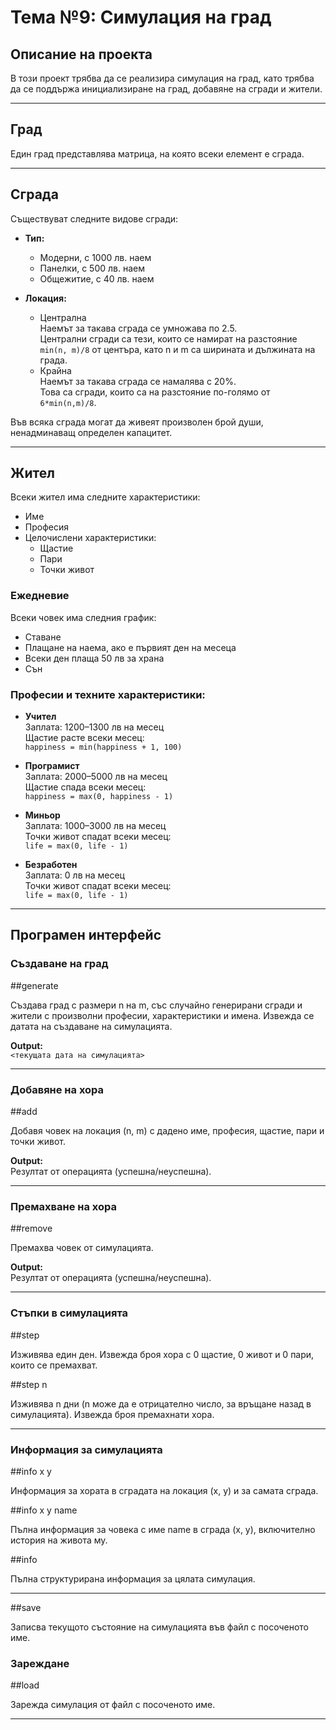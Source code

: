 # Тема №9: Симулация на град

## Описание на проекта
В този проект трябва да се реализира симулация на град, като трябва да се поддържа инициализиране на град, добавяне на сгради и жители.

---

## Град
Един град представлява матрица, на която всеки елемент е сграда.

---

## Сграда
Съществуват следните видове сгради:

- **Тип:**
  - Модерни, с 1000 лв. наем
  - Панелки, с 500 лв. наем
  - Общежитие, с 40 лв. наем

- **Локация:**
  - Централна  
    Наемът за такава сграда се умножава по 2.5.  
    Централни сгради са тези, които се намират на разстояние `min(n, m)/8` от центъра, като n и m са ширината и дължината на града.
  - Крайна  
    Наемът за такава сграда се намалява с 20%.  
    Това са сгради, които са на разстояние по-голямо от `6*min(n,m)/8`.

Във всяка сграда могат да живеят произволен брой души, ненадминаващ определен капацитет.

---

## Жител
Всеки жител има следните характеристики:

- Име
- Професия
- Целочислени характеристики:
  - Щастие
  - Пари
  - Точки живот

### Ежедневие
Всеки човек има следния график:
- Ставане
- Плащане на наема, ако е първият ден на месеца
- Всеки ден плаща 50 лв за храна
- Сън

### Професии и техните характеристики:

- **Учител**  
  Заплата: 1200–1300 лв на месец  
  Щастие расте всеки месец:  
  `happiness = min(happiness + 1, 100)`

- **Програмист**  
  Заплата: 2000–5000 лв на месец  
  Щастие спада всеки месец:  
  `happiness = max(0, happiness - 1)`

- **Миньор**  
  Заплата: 1000–3000 лв на месец  
  Точки живот спадат всеки месец:  
  `life = max(0, life - 1)`

- **Безработен**  
  Заплата: 0 лв на месец  
  Точки живот спадат всеки месец:  
  `life = max(0, life - 1)`

---

## Програмен интерфейс

### Създаване на град

##generate

Създава град с размери n на m, със случайно генерирани сгради и жители с произволни професии, характеристики и имена. Извежда се датата на създаване на симулацията.

**Output:**  
`<текущата дата на симулацията>`

---

### Добавяне на хора

##add

Добавя човек на локация (n, m) с дадено име, професия, щастие, пари и точки живот.

**Output:**  
Резултат от операцията (успешна/неуспешна).

---

### Премахване на хора

##remove

Премахва човек от симулацията.

**Output:**  
Резултат от операцията (успешна/неуспешна).

---

### Стъпки в симулацията

##step

Изживява един ден. Извежда броя хора с 0 щастие, 0 живот и 0 пари, които се премахват.

##step n

Изживява n дни (n може да е отрицателно число, за връщане назад в симулацията). Извежда броя премахнати хора.

---

### Информация за симулацията

##info x y

Информация за хората в сградата на локация (x, y) и за самата сграда.

##info x y name

Пълна информация за човека с име name в сграда (x, y), включително история на живота му.

##info

Пълна структурирана информация за цялата симулация.

---

##save

Записва текущото състояние на симулацията във файл с посоченото име.

### Зареждане

##load

Зарежда симулация от файл с посоченото име.

---

